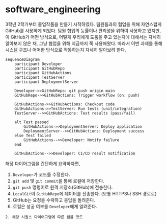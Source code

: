# software_engineering
3학년 2학기부터 졸업작품을 만들기 시작하였다. 팀원들과의 협업을 위해 자연스럽게 GitHub를 사용하게 되었다. 팀원 협업의 능률이나 편리성을 위하여 사용하고 있지만, 이 GitHub가 어떤 방식으로, 어떻게 우리에게 도움을 주고 있는지에 대해서는 자세히 알아보지 않은 채, 그냥 협업을 위해 지금까지 쭉 사용해왔다. 따라서 이번 과제를 통해 시스템 구조나 어떠한 방식으로 작동하는지 자세히 알아보려 한다.


```mermaid
sequenceDiagram
    participant Developer
    participant GitHubRepo
    participant GitHubActions
    participant TestServer
    participant DeploymentServer

    Developer->>GitHubRepo: git push origin main
    GitHubRepo->>GitHubActions: Trigger workflow (on: push)
    
    GitHubActions->>GitHubActions: Checkout code
    GitHubActions->>TestServer: Run tests (unit/integration)
    TestServer-->>GitHubActions: Test results (pass/fail)

    alt Test passed
        GitHubActions->>DeploymentServer: Deploy application
        DeploymentServer-->>GitHubActions: Deployment success
    else Test failed
        GitHubActions-->>Developer: Notify failure
    end

    GitHubActions-->>Developer: CI/CD result notification
```
해당 다이어그램을 간단하게 요약하자면,
1. `Developer`가 코드를 수정한다.
2. `git add`  및 `git commit`을 통해 로컬에 저장한다.
3. `git push` 명령어로 원격 저장소(GitHub)에 전송한다.
4. `LocalGit`이 `GitHubRepo`에 데이터를 전송한다. (보통 HTTPS나 SSH 경로로)
5. GitHub는 요청을 수락하고 응답을 돌려준다.
6. 로컬은 성공 여부를 `Developer`에게 알려준다.

```2. 해당 시퀀스 다이어그램에 따른 샘플 코드```
